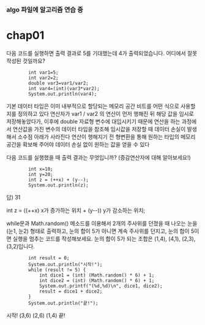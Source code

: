 ### algo 파일에 알고리즘 연습 중


# chap01

다음 코드를 실행하면 출력 결과로 5를 기대했는데 4가 출력되었습니다. 어디에서 잘못 작성된 것일까요?

```
        int var1=5;
        int var2=2;
        double var3=var1/var2;
        int var4=(int)(var3*var2);
        System.out.println(var4);
```

기본 데이터 타입은 이미 내부적으로 할당되는 메모리 공간 비트를 어떤 식으로 사용할지를 정의하고 있다
연산자가 var1 / var2 의 연산이 먼저 행해진 뒤 해당 값을 임시로 저장해놓았다가, 이후에 double 자료형 변수에 대입시키기 때문에
연산을 하는 과정에서 연산값을 가진 변수의 데이터 타입을 참조해 임시값을 저장할 때 데이터 손실이 발생해서 소수점 아래가 사라진다
연산이 행해지기 전 형변환을 통해 원하는 타입의 메모리 공간을 확보해 주어야 데이터 손실 없이 원하는 값을 얻을 수 있다





다음 코드를 실행했을 때 출력 결과는 무엇입니까? (증감연산자에 대해 알아보세요!)

```
        int x=10;
        int y=20;
        int z = (++x) + (y--);
        System.out.println(z);
```

답) 31

int z = ((++x) x가 증가하는 위치 + (y--)) y가 감소하는 위치;





while문과 Math.random() 메소드를 이용해서 2개의 주사위를 던졌을 때 나오는 눈을 (눈1, 눈2) 형태로 출력하고,
눈의 합이 5가 아니면 계속 주사위를 던지고, 눈의 합이 5이면 실행을 멈추는 코드를 작성해보세요.
눈의 합이 5가 되는 조합은 (1,4), (4,1), (2,3), (3,2)입니다.

```
        int result = 0;
        System.out.println("시작!");
        while (result != 5) {
            int dice1 = (int) (Math.random() * 6) + 1;
            int dice2 = (int) (Math.random() * 6) + 1;
            System.out.printf("(%d,%d)\n", dice1, dice2);
            result = dice1 + dice2;
        }
        System.out.println("끝!");
```

시작!
(3,6)
(2,6)
(1,4)
끝!
